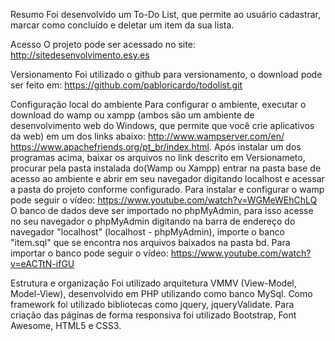 Resumo
	Foi desenvolvido um To-Do List, que permite ao usuário cadastrar, marcar como concluído e deletar um item da sua lista.

Acesso
	O projeto pode ser acessado no site:
	http://sitedesenvolvimento.esy.es

Versionamento
	Foi utilizado o github para versionamento, o download pode ser feito em:
	https://github.com/pabloricardo/todolist.git


Configuração local do ambiente
	Para configurar o ambiente, executar o download do wamp ou xampp (ambos são um ambiente de desenvolvimento web do Windows, que permite que você crie aplicativos da web) em um dos links abaixo:
	http://www.wampserver.com/en/
	https://www.apachefriends.org/pt_br/index.html.
	Após instalar um dos programas acima, baixar os arquivos no link descrito em Versionameto, procurar pela pasta instalada do(Wamp ou Xampp) entrar na pasta base de acesso ao ambiente e abrir em seu navegador digitando localhost e acessar a pasta do projeto conforme configurado.
	Para instalar e configurar o wamp pode seguir o vídeo:
	https://www.youtube.com/watch?v=WGMeWEhChLQ
	O banco de dados deve ser importado no phpMyAdmin, para isso acesse no seu navegador o phpMyAdmin digitando na barra de endereço do navegador "localhost" (localhost - phpMyAdmin), importe o banco "item.sql" que se encontra nos arquivos baixados na pasta bd.
	Para importar o banco pode seguir o vídeo:
	https://www.youtube.com/watch?v=eACTtN-ifGU

Estrutura e organização
	Foi utilizado arquitetura VMMV (View-Model, Model-View), desenvolvido em PHP utilizando como banco MySql. Como framework foi utilizado bibliotecas como jquery, jqueryValidate. Para criação das páginas de forma responsiva foi utilizado Bootstrap, Font Awesome, HTML5 e CSS3.